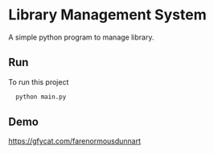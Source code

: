 
# Library Management System

A simple python program to manage library.


## Run

To run this project

```bash
  python main.py
```

  
## Demo

  https://gfycat.com/farenormousdunnart